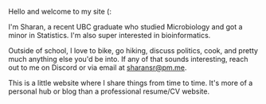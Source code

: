 Hello and welcome to my site (:

I'm Sharan, a recent UBC graduate who studied Microbiology and got a minor in Statistics. I'm also super interested in bioinformatics.

Outside of school, I love to bike, go hiking, discuss politics, cook, and pretty much anything else you'd be into. If any of that sounds interesting, reach out to me on Discord or via email at [sharansr@pm.me](mailto:sharansr@pm.me).

This is a little website where I share things from time to time. It's more of a personal hub or blog than a professional resume/CV website.
